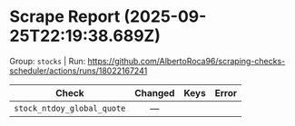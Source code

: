 # Scrape Report (2025-09-25T22:19:38.689Z)

Group: `stocks`  |  Run: https://github.com/AlbertoRoca96/scraping-checks-scheduler/actions/runs/18022167241

| Check | Changed | Keys | Error |
|---|:---:|:--|:--|
| `stock_ntdoy_global_quote` | — |  |  |
